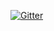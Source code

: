 

[![Gitter](https://badges.gitter.im/Join%20Chat.svg)](https://gitter.im/akretion/odoostrap7?utm_source=badge&utm_medium=badge&utm_campaign=pr-badge&utm_content=badge)